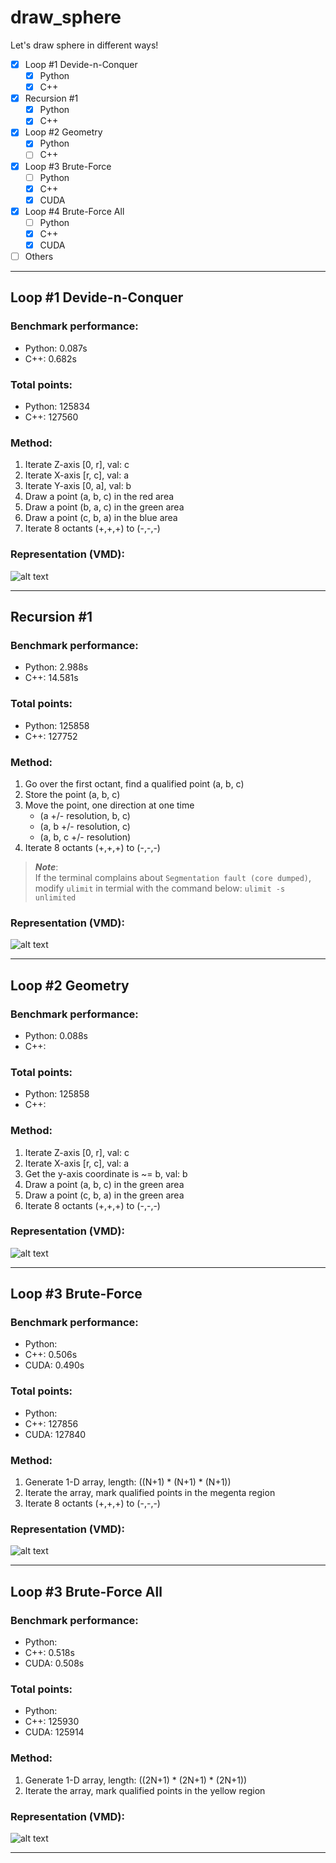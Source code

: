 # draw_sphere

Let's draw sphere in different ways!
- [x] Loop #1 Devide-n-Conquer
    - [X] Python
    - [X] C++
- [x] Recursion #1
    - [X] Python
    - [X] C++
- [x] Loop #2 Geometry
    - [X] Python
    - [ ] C++
- [x] Loop #3 Brute-Force
    - [ ] Python
    - [X] C++
    - [X] CUDA
- [x] Loop #4 Brute-Force All
    - [ ] Python
    - [X] C++
    - [X] CUDA
- [ ] Others

***

## Loop #1 Devide-n-Conquer

### Benchmark performance: 
* Python: 0.087s
* C++: 0.682s
### Total points: 
* Python: 125834
* C++: 127560

### Method: 

1. Iterate Z-axis [0, r], val: c
2. Iterate X-axis [r, c], val: a 
3. Iterate Y-axis [0, a], val: b
4. Draw a point (a, b, c) in the red area  
5. Draw a point (b, a, c) in the green area 
6. Draw a point (c, b, a) in the blue area
7. Iterate 8 octants (+,+,+) to (-,-,-)

### Representation (VMD):

![alt text](images/loop_DnC_model.jpg)

***

## Recursion #1

### Benchmark performance: 
* Python: 2.988s
* C++: 14.581s
### Total points: 
* Python: 125858
* C++: 127752

### Method:

1. Go over the first octant, find a qualified point (a, b, c)
2. Store the point (a, b, c)
3. Move the point, one direction at one time
    * (a +/- resolution, b, c)
    * (a, b +/- resolution, c)
    * (a, b, c +/- resolution)   
4. Iterate 8 octants (+,+,+) to (-,-,-)

> **_Note_**:  
> If the terminal complains about `Segmentation fault (core dumped)`, 
> modify `ulimit` in termial with the command below:
> `ulimit -s unlimited`

### Representation (VMD):

![alt text](images/recursion_model.jpg)

***

## Loop #2 Geometry

### Benchmark performance: 
* Python: 0.088s
* C++: 
### Total points: 
* Python: 125858
* C++: 

### Method: 

1. Iterate Z-axis [0, r], val: c
2. Iterate X-axis [r, c], val: a 
3. Get the y-axis coordinate is ~= b, val: b
4. Draw a point (a, b, c) in the green area  
6. Draw a point (c, b, a) in the green area
7. Iterate 8 octants (+,+,+) to (-,-,-)

### Representation (VMD):

![alt text](images/loop_geometry_model.jpg)

***

## Loop #3 Brute-Force

### Benchmark performance: 
* Python: 
* C++: 0.506s
* CUDA: 0.490s
### Total points: 
* Python: 
* C++: 127856
* CUDA: 127840

### Method: 

1. Generate 1-D array, length: ((N+1) * (N+1) * (N+1))
2. Iterate the array, mark qualified points in the megenta region
3. Iterate 8 octants (+,+,+) to (-,-,-)

### Representation (VMD):

![alt text](images/loop_BF_model.jpg)

***

## Loop #3 Brute-Force All

### Benchmark performance: 
* Python: 
* C++: 0.518s
* CUDA: 0.508s
### Total points: 
* Python: 
* C++: 125930
* CUDA: 125914

### Method: 

1. Generate 1-D array, length: ((2N+1) * (2N+1) * (2N+1))
2. Iterate the array, mark qualified points in the yellow region

### Representation (VMD):

![alt text](images/loop_BFAll_model.jpg)

***

